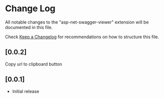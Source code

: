 # Change Log

All notable changes to the "asp-net-swagger-viewer" extension will be documented in this file.

Check [Keep a Changelog](http://keepachangelog.com/) for recommendations on how to structure this file.

## [0.0.2]

Copy url to clipboard button

## [0.0.1]

-   Initial release
